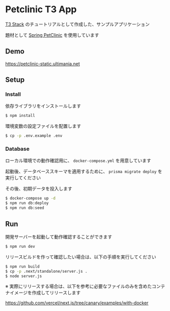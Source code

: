# Petclinic T3 App

[T3 Stack](https://create.t3.gg/) のチュートリアルとして作成した、サンプルアプリケーション

題材として [Spring PetClinic](https://spring-petclinic.github.io/) を使用しています

## Demo

https://petclinic-static.ultimania.net

## Setup

### Install

依存ライブラリをインストールします

```bash
$ npm install
```

環境変数の設定ファイルを配置します

```bash
$ cp -p .env.example .env
```

### Database

ローカル環境での動作確認用に、 `docker-compose.yml` を用意しています

起動後、データベーススキーマを適用するために、 `prisma migrate deploy` を実行してください

その後、初期データを投入します

```bash
$ docker-compose up -d
$ npm run db:deploy
$ npm run db:seed
```

## Run

開発サーバーを起動して動作確認することができます

```bash
$ npm run dev
```

リリースビルドを作って確認したい場合は、以下の手順を実行してください

```bash
$ npm run build
$ cp -p .next/standalone/server.js .
$ node server.js
```

※ 実際にリリースする場合は、以下を参考に必要なファイルのみを含めたコンテナイメージを作成してリリースします

https://github.com/vercel/next.js/tree/canary/examples/with-docker
